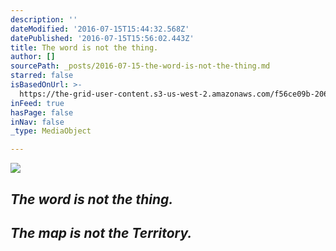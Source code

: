 ```yaml
---
description: ''
dateModified: '2016-07-15T15:44:32.568Z'
datePublished: '2016-07-15T15:56:02.443Z'
title: The word is not the thing.
author: []
sourcePath: _posts/2016-07-15-the-word-is-not-the-thing.md
starred: false
isBasedOnUrl: >-
  https://the-grid-user-content.s3-us-west-2.amazonaws.com/f56ce09b-2068-490e-ae0e-383739a2881a.jpg
inFeed: true
hasPage: false
inNav: false
_type: MediaObject

---
```

![](https://the-grid-user-content.s3-us-west-2.amazonaws.com/f56ce09b-2068-490e-ae0e-383739a2881a.jpg)

## _**The word is not the thing.**_

## _**The map is not the Territory.**_